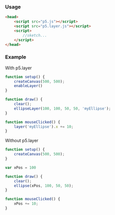### Usage
```html
<head>
	<script src="p5.js"></script>
	<script src="p5.layer.js"></script>
	<script>
		//sketch...
	</script>
</head>
```

### Example
With p5.layer
```js
function setup() {
	createCanvas(500, 500);
	enableLayer()
}

function draw() {
	clear();
	ellipseLayer(100, 100, 50, 50, 'myEllipse');
}

function mouseClicked() {
	layer('myEllipse').x += 10;
}

```

Without p5.layer
```js
function setup() {
	createCanvas(500, 500);
}

var xPos = 100

function draw() {
	clear();
	ellipse(xPos, 100, 50, 50);
}

function mouseClicked() {
	xPos += 10;
}

```
